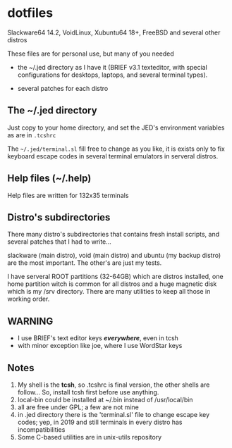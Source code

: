 # dotfiles

Slackware64 14.2, VoidLinux, Xubuntu64 18+, FreeBSD and several other distros

These files are for personal use, but many of you needed

* the ~/.jed directory as I have it (BRIEF v3.1 texteditor, with special configurations for desktops, laptops, and several terminal types).

* several patches for each distro

## The ~/.jed directory
Just copy to your home directory, and set the JED's environment variables as are in `.tcshrc`

The `~/.jed/terminal.sl` fill free to change as you like, it is exists only to fix keyboard escape codes in several terminal emulators in serveral distros.

## Help files (~/.help)
Help files are written for 132x35 terminals

## Distro's subdirectories
There many distro's subdirectories that contains fresh install scripts, and several patches that I had to write...

slackware (main distro), void (main distro) and ubuntu (my backup distro) are the most important.
The other's are just my tests.

I have serveral ROOT partitions (32-64GB) which are distros installed, one home partition witch is common for all distros and a huge magnetic disk which is my /srv directory. There are many utilities to keep all those in working order.

## WARNING

* I use BRIEF's text editor keys ***everywhere***, even in tcsh
* with minor exception like joe, where I use WordStar keys

## Notes
1. My shell is the **tcsh**, so .tcshrc is final version, the other shells are follow... So, install tcsh first before use anything.
2. local-bin could be installed at ~/.bin instead of /usr/local/bin
3. all are free under GPL; a few are not mine
4. in .jed directory there is the 'terminal.sl' file to change escape key codes;
	yep, in 2019 and still terminals in every distro has incompatibilities
5. Some C-based utilities are in unix-utils repository

